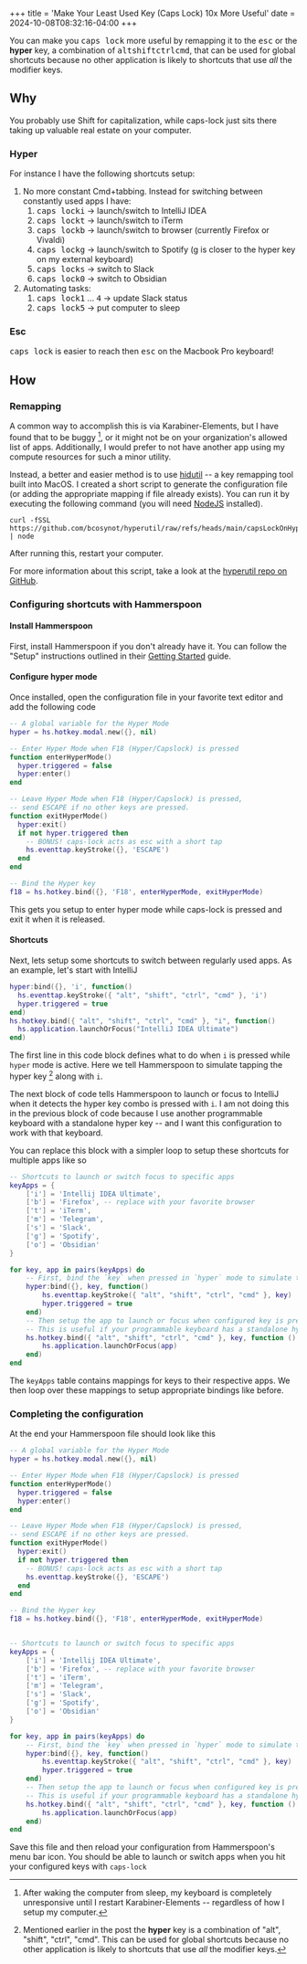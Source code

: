 +++
title = 'Make Your Least Used Key (Caps Lock) 10x More Useful'
date = 2024-10-08T08:32:16-04:00
+++

You can make you <kbd>caps lock</kbd> more useful by remapping it to the <kbd>esc</kbd> or the **hyper** key,
a combination of <kbd>alt</kbd><kbd>shift</kbd><kbd>ctrl</kbd><kbd>cmd</kbd>, that can be used for global shortcuts
because no other application is likely to shortcuts that use *all* the modifier keys.

## Why

You probably use Shift for capitalization, while caps-lock just sits there taking up valuable real estate on your computer.

### Hyper

For instance I have the following shortcuts setup:
1. No more constant Cmd+tabbing. Instead for switching between constantly used apps I have:
    1. <kbd>caps lock</kbd><kbd>i</kbd> -> launch/switch to IntelliJ IDEA
    2. <kbd>caps lock</kbd><kbd>t</kbd> -> launch/switch to iTerm
    3. <kbd>caps lock</kbd><kbd>b</kbd> -> launch/switch to browser (currently Firefox or Vivaldi)
    4. <kbd>caps lock</kbd><kbd>g</kbd> -> launch/switch to Spotify (g is closer to the hyper key on my external keyboard)
    5. <kbd>caps lock</kbd><kbd>s</kbd> -> switch to Slack
    6. <kbd>caps lock</kbd><kbd>0</kbd> -> switch to Obsidian
2. Automating tasks:
    1. <kbd>caps lock</kbd><kbd>1</kbd> ... <kbd>4</kbd> -> update Slack status
    2. <kbd>caps lock</kbd><kbd>5</kbd> -> put computer to sleep

### Esc

<kbd>caps lock</kbd> is easier to reach then <kbd>esc</kbd> on the Macbook Pro keyboard!

## How

### Remapping
A common way to accomplish this is via Karabiner-Elements, but I have found that to be buggy [^1], or it might not be on your organization's allowed list of apps. Additionally, I would prefer to not have another app using my compute resources for such a minor utility.

Instead, a better and easier method is to use [hidutil](https://developer.apple.com/library/archive/technotes/tn2450/_index.html) -- a key remapping tool built into MacOS. 
I created a short script to generate the configuration file (or adding the appropriate mapping if file already exists). 
You can run it by executing the following command (you will need [NodeJS](https://nodejs.org/) installed).

```shell  
curl -fSSL https://github.com/bcosynot/hyperutil/raw/refs/heads/main/capsLockOnHyperdrive.js | node  
```

After running this, restart your computer.

For more information about this script, take a look at the [hyperutil repo on GitHub](https://github.com/bcosynot/hyperutil).

### Configuring shortcuts with Hammerspoon

#### Install Hammerspoon

First, install Hammerspoon if you don't already have it. You can follow the "Setup" instructions outlined in their [Getting Started](https://www.hammerspoon.org/go/) guide.

#### Configure hyper mode

Once installed, open the configuration file in your favorite text editor and add the following code

```lua
-- A global variable for the Hyper Mode
hyper = hs.hotkey.modal.new({}, nil)

-- Enter Hyper Mode when F18 (Hyper/Capslock) is pressed
function enterHyperMode()
  hyper.triggered = false
  hyper:enter()
end

-- Leave Hyper Mode when F18 (Hyper/Capslock) is pressed,
-- send ESCAPE if no other keys are pressed.
function exitHyperMode()
  hyper:exit()
  if not hyper.triggered then
    -- BONUS! caps-lock acts as esc with a short tap
    hs.eventtap.keyStroke({}, 'ESCAPE')
  end
end

-- Bind the Hyper key
f18 = hs.hotkey.bind({}, 'F18', enterHyperMode, exitHyperMode)
```

This gets you setup to enter hyper mode while caps-lock is pressed and exit it when it is released.

#### Shortcuts

Next, lets setup some shortcuts to switch between regularly used apps. As an example, let's start with IntelliJ

```lua
hyper:bind({}, 'i', function()
  hs.eventtap.keyStroke({ "alt", "shift", "ctrl", "cmd" }, 'i')
  hyper.triggered = true
end)
hs.hotkey.bind({ "alt", "shift", "ctrl", "cmd" }, "i", function()
  hs.application.launchOrFocus("IntelliJ IDEA Ultimate")
end)
```

The first line in this code block defines what to do when `i` is pressed while `hyper` mode is active. Here we tell Hammerspoon to simulate tapping the hyper key [^2] along with `i`.

The next block of code tells Hammerspoon to launch or focus to IntelliJ when it detects the hyper key combo is pressed with `i`. I am not doing this in the previous block of code because I use another programmable keyboard with a standalone hyper key -- and I want this configuration to work with that keyboard.

You can replace this block with a simpler loop to setup these shortcuts for multiple apps like so

```lua
-- Shortcuts to launch or switch focus to specific apps
keyApps = {
	['i'] = 'Intellij IDEA Ultimate',
	['b'] = 'Firefox', -- replace with your favorite browser
	['t'] = 'iTerm',
	['m'] = 'Telegram',
	['s'] = 'Slack',
	['g'] = 'Spotify',
	['o'] = 'Obsidian'
}

for key, app in pairs(keyApps) do
	-- First, bind the `key` when pressed in `hyper` mode to simulate tapping the hyper key
	hyper:bind({}, key, function()
		hs.eventtap.keyStroke({ "alt", "shift", "ctrl", "cmd" }, key)
		hyper.triggered = true
	end)
	-- Then setup the app to launch or focus when configured key is pressed along with hyper key
	-- This is useful if your programmable keyboard has a standalone hyper key
	hs.hotkey.bind({ "alt", "shift", "ctrl", "cmd" }, key, function ()
		hs.application.launchOrFocus(app)
	end)
end
```

The `keyApps` table contains mappings for keys to their respective apps. We then loop over these mappings to setup appropriate bindings like before.

### Completing the configuration

At the end your Hammerspoon file should look like this
```lua
-- A global variable for the Hyper Mode
hyper = hs.hotkey.modal.new({}, nil)

-- Enter Hyper Mode when F18 (Hyper/Capslock) is pressed
function enterHyperMode()
  hyper.triggered = false
  hyper:enter()
end

-- Leave Hyper Mode when F18 (Hyper/Capslock) is pressed,
-- send ESCAPE if no other keys are pressed.
function exitHyperMode()
  hyper:exit()
  if not hyper.triggered then
	-- BONUS! caps-lock acts as esc with a short tap
    hs.eventtap.keyStroke({}, 'ESCAPE')
  end
end

-- Bind the Hyper key
f18 = hs.hotkey.bind({}, 'F18', enterHyperMode, exitHyperMode)


-- Shortcuts to launch or switch focus to specific apps
keyApps = {
	['i'] = 'Intellij IDEA Ultimate',
	['b'] = 'Firefox', -- replace with your favorite browser
	['t'] = 'iTerm',
	['m'] = 'Telegram',
	['s'] = 'Slack',
	['g'] = 'Spotify',
	['o'] = 'Obsidian'
}

for key, app in pairs(keyApps) do
	-- First, bind the `key` when pressed in `hyper` mode to simulate tapping the hyper key
	hyper:bind({}, key, function()
		hs.eventtap.keyStroke({ "alt", "shift", "ctrl", "cmd" }, key)
		hyper.triggered = true
	end)
	-- Then setup the app to launch or focus when configured key is pressed along with hyper key
	-- This is useful if your programmable keyboard has a standalone hyper key
	hs.hotkey.bind({ "alt", "shift", "ctrl", "cmd" }, key, function ()
		hs.application.launchOrFocus(app)
	end)
end
```

Save this file and then reload your configuration from Hammerspoon's menu bar icon. You should be able to launch or switch apps when you hit your configured keys with `caps-lock`

[^1]: After waking the computer from sleep, my keyboard is completely unresponsive until I restart Karabiner-Elements -- regardless of how I setup my computer.
[^2]: Mentioned earlier in the post the **hyper** key is a combination of "alt", "shift", "ctrl", "cmd". This can be used for global shortcuts because no other application is likely to shortcuts that use *all* the modifier keys.
